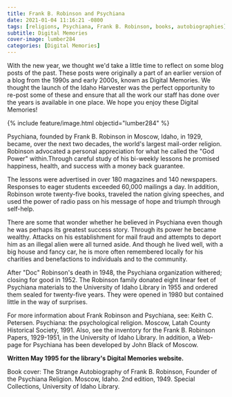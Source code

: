 ```yaml
---
title: Frank B. Robinson and Psychiana
date: 2021-01-04 11:16:21 -0800
tags: [religions, Psychiana, Frank B. Robinson, books, autobiographies]
subtitle: Digital Memories
cover-image: lumber284
categories: [Digital Memories]
---
```


With the new year, we thought we'd take a little time to reflect on some blog posts of the past. These posts were originally a part of an earlier version of a blog from the 1990s and early 2000s, known as Digital Memories. We thought the launch of the Idaho Harvester was the perfect opportunity to re-post some of these and ensure that all the work our staff has done over the years is available in one place. We hope you enjoy these Digital Memories!

{% include feature/image.html objectid="lumber284" %}

Psychiana, founded by Frank B. Robinson in Moscow, Idaho, in 1929, became, over the next two decades, the world's largest mail-order religion. Robinson advocated a personal appreciation for what he called the "God Power" within.Through careful study of his bi-weekly lessons he promised happiness, health, and success with a money back guarantee.

The lessons were advertised in over 180 magazines and 140 newspapers. Responses to eager students exceeded 60,000 mailings a day. In addition, Robinson wrote twenty-five books, traveled the nation giving speeches, and used the power of radio pass on his message of hope and triumph through self-help.

There are some that wonder whether he believed in Psychiana even though he was perhaps its greatest success story. Through its power he became wealthy. Attacks on his establishment for mail fraud and attempts to deport him as an illegal alien were all turned aside. And though he lived well, with a big house and fancy car, he is more often remembered locally for his charities and benefactions to individuals and to the community.

After "Doc" Robinson's death in 1948, the Psychiana organization withered; closing for good in 1952. The Robinson family donated eight linear feet of Psychiana materials to the University of Idaho Library in 1955 and ordered them sealed for twenty-five years. They were opened in 1980 but contained little in the way of surprises.

For more information about Frank Robinson and Psychiana, see: Keith C. Petersen. Psychiana: the psychological religion. Moscow, Latah County Historical Society, 1991. Also, see the inventory for the Frank B. Robinson Papers, 1929-1951, in the University of Idaho Library. In addition, a Web-page for Psychiana has been developed by John Black of Moscow.

**Written May 1995 for the library's Digital Memories website.**

Book cover: The Strange Autobiography of Frank B. Robinson, Founder of the Psychiana Religion. Moscow, Idaho. 2nd edition, 1949. Special Collections, University of Idaho Library.